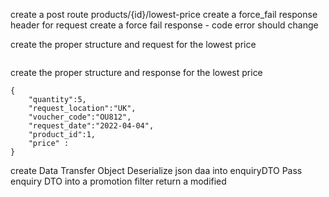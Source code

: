 create a post route products/{id}/lowest-price
create a force_fail response header for request
create a force fail response - code error should change

create the proper structure and request for the lowest price
```

```
create the proper structure and response for the lowest price
```
{
    "quantity":5,
    "request_location":"UK",
    "voucher_code":"OU812",
    "request_date":"2022-04-04",
    "product_id":1,
    "price" :
}
```

create Data Transfer Object
Deserialize json daa into enquiryDTO
Pass enquiry DTO into a promotion filter
return a modified 
